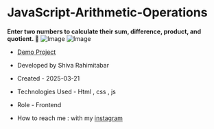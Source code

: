 # JavaScript-Arithmetic-Operations
**Enter two numbers to calculate their sum, difference, product, and quotient. 🧮**
![Image](https://github.com/user-attachments/assets/47ab2bde-b2ec-41d3-bc27-de290a55eca4)
![Image](https://github.com/user-attachments/assets/bc04567c-26eb-4632-b3ce-ed40a313d9d8)
- [Demo Project](https://rahimitabarshiva.github.io/JavaScript-Arithmetic-Operations/)

- Developed by Shiva Rahimitabar

- Created - 2025-03-21

- Technologies Used - Html , css , js 

- Role - Frontend

- How to reach me : with my [instagram](https://www.instagram.com/shiva.rahimitabar.dev)

